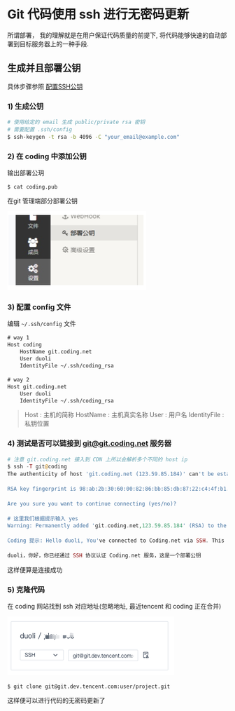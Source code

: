 # Git 代码使用 ssh 进行无密码更新

所谓部署， 我的理解就是在用户保证代码质量的前提下, 将代码能够快速的自动部署到目标服务器上的一种手段.


## 生成并且部署公钥

具体步骤参照 [配置SSH公钥](https://coding.net/help/doc/git/ssh-key.html)

### 1) 生成公钥

```bash
# 使用给定的 email 生成 public/private rsa 密钥
# 需要配置 .ssh/config
$ ssh-keygen -t rsa -b 4096 -C "your_email@example.com"
```

### 2) 在 coding 中添加公钥

输出部署公玥

```
$ cat coding.pub
```

在git 管理端部分部署公钥

![](./media/15870901702747/15870901986886.png)


### 3) 配置 config 文件

编辑 `~/.ssh/config` 文件

```
# way 1
Host coding                               
    HostName git.coding.net
    User duoli
    IdentityFile ~/.ssh/coding_rsa

# way 2
Host git.coding.net                               
    User duoli
    IdentityFile ~/.ssh/coding_rsa
```

> Host : 主机的简称
> HostName : 主机真实名称
> User : 用户名
> IdentityFile : 私钥位置


### 4) 测试是否可以链接到 [git@git.coding.net](mailto:git@git.coding.net) 服务器

```php
# 注意 git.coding.net 接入到 CDN 上所以会解析多个不同的 host ip 
$ ssh -T git@coding
The authenticity of host 'git.coding.net (123.59.85.184)' can't be established.

RSA key fingerprint is 98:ab:2b:30:60:00:82:86:bb:85:db:87:22:c4:4f:b1.

Are you sure you want to continue connecting (yes/no)? 

# 这里我们根据提示输入 yes
Warning: Permanently added 'git.coding.net,123.59.85.184' (RSA) to the list of known hosts.

Coding 提示: Hello duoli, You've connected to Coding.net via SSH. This is a deploy key.

duoli，你好，你已经通过 SSH 协议认证 Coding.net 服务，这是一个部署公钥
```

这样便算是连接成功

### 5) 克隆代码

在 coding 网站找到 ssh 对应地址(忽略地址, 最近tencent 和 coding 正在合并)

![](./media/15870901702747/15870902615496.png)


```
$ git clone git@git.dev.tencent.com:user/project.git
```

这样便可以进行代码的无密码更新了
